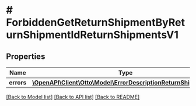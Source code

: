 # # ForbiddenGetReturnShipmentByReturnShipmentIdReturnShipmentsV1

## Properties

Name | Type | Description | Notes
------------ | ------------- | ------------- | -------------
**errors** | [**\OpenAPI\Client\Otto\Model\ErrorDescriptionReturnShipmentsV1**](ErrorDescriptionReturnShipmentsV1.md) |  | [optional]

[[Back to Model list]](../../README.md#models) [[Back to API list]](../../README.md#endpoints) [[Back to README]](../../README.md)
